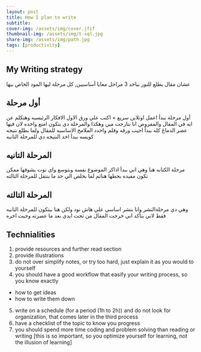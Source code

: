 ```yaml
---
layout: post
title: How I plan to write
subtitle: 
cover-img: /assets/img/cover.jfif
thumbnail-img: /assets/img/t-sql.jpg
share-img: /assets/img/path.jpg
tags: [productivity]
---
```



## My Writing strategy

عشان مقال يطلع للنور بياخد 3 مراحل معايا أساسيين, كل مرحلة ليها المود الخاص بيها

## أول مرحلة

أول مرحلة ببدأ اعمل اوتلاين سريع + اكتب علي ورق الاول الافكار الرئيسيه وهتكلم عن ايه في المقال والمفروض انا بتارجت مين وهكذا
والمرحلة دي بتكون امتع واخده لان فيها عصر الدماغ كله
ببدأ اجيب ورقه وقلم واحدد الملامح الاساسيه للمقال
ولما بطلع نتيجه كويسه
ببدأ اخد النتيجه دي للمرحلة التانيه

## المرحلة التانيه

مرحلة الكتابه هنا وهي اني ببدأ اذاكر الموضوع نفسه وبتوسع واي نوت بشوفها ممكن تكون مفيده بحطها هناثم لما بخلص الي حد ما بنتقل للمرحلة التالته

## المرحلة التالته

وهي دي مرحلةالنشر وانا بنشر اساسي علي هاش نود ولكن هنا بيتكون للمرحلة التانيه فقط
لاني بتأكد اني خرجت المقال من تجت ايدي بعد ما عصرته وجبت اخره

## Technialities

1. provide resources and further read section
2. provide illustrations
3. do not over simplify notes, or try too hard, just explain it as you would to yourself
4. you should have a good workflow that easify your writing process, so you know exactly

- how to get ideas
- how to write them down

5. write on a schedule (for a period (1h to 2h)) and do not look for organization, that comes later in the third process
6. have a checklist of the topic to know you progress
7. you should spend more time coding and problem solving than reading or writing [this is so important, so you optimize yourself for learning, not the illusion of learning]
